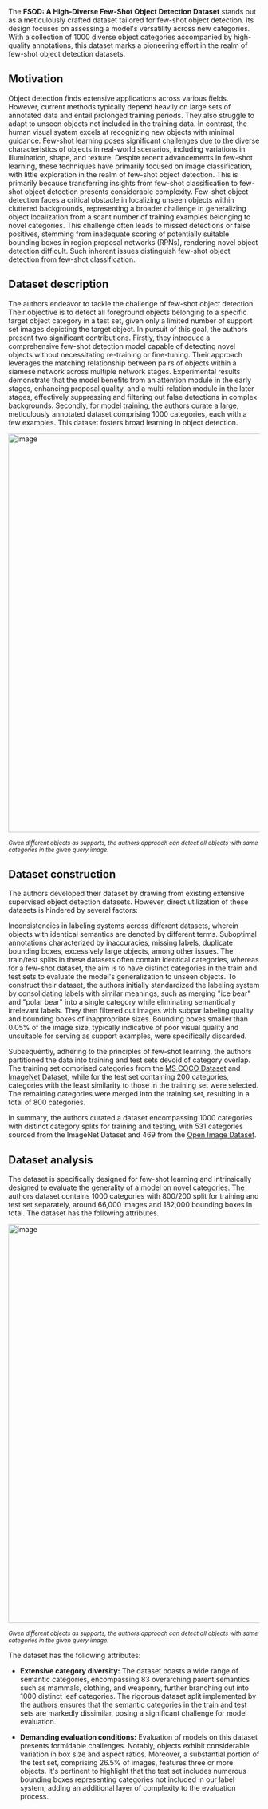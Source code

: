 The **FSOD: A High-Diverse Few-Shot Object Detection Dataset** stands out as a meticulously crafted dataset tailored for few-shot object detection. Its design focuses on assessing a model's versatility across new categories. With a collection of 1000 diverse object categories accompanied by high-quality annotations, this dataset marks a pioneering effort in the realm of few-shot object detection datasets.


## Motivation

Object detection finds extensive applications across various fields. However, current methods typically depend heavily on large sets of annotated data and entail prolonged training periods. They also struggle to adapt to unseen objects not included in the training data. In contrast, the human visual system excels at recognizing new objects with minimal guidance. Few-shot learning poses significant challenges due to the diverse characteristics of objects in real-world scenarios, including variations in illumination, shape, and texture. Despite recent advancements in few-shot learning, these techniques have primarily focused on image classification, with little exploration in the realm of few-shot object detection. This is primarily because transferring insights from few-shot classification to few-shot object detection presents considerable complexity. Few-shot object detection faces a critical obstacle in localizing unseen objects within cluttered backgrounds, representing a broader challenge in generalizing object localization from a scant number of training examples belonging to novel categories. This challenge often leads to missed detections or false positives, stemming from inadequate scoring of potentially suitable bounding boxes in region proposal networks (RPNs), rendering novel object detection difficult. Such inherent issues distinguish few-shot object detection from few-shot classification.

## Dataset description

The authors endeavor to tackle the challenge of few-shot object detection. Their objective is to detect all foreground objects belonging to a specific target object category in a test set, given only a limited number of support set images depicting the target object. In pursuit of this goal, the authors present two significant contributions. Firstly, they introduce a comprehensive few-shot detection model capable of detecting novel objects without necessitating re-training or fine-tuning. Their approach leverages the matching relationship between pairs of objects within a siamese network across multiple network stages. Experimental results demonstrate that the model benefits from an attention module in the early stages, enhancing proposal quality, and a multi-relation module in the later stages, effectively suppressing and filtering out false detections in complex backgrounds. Secondly, for model training, the authors curate a large, meticulously annotated dataset comprising 1000 categories, each with a few examples. This dataset fosters broad learning in object detection.

<img src="https://github.com/dataset-ninja/fsod/assets/120389559/d93290f1-90a0-4258-89f4-d5a7056b8e55" alt="image" width="800">

<span style="font-size: smaller; font-style: italic;">Given different objects as supports, the authors approach can detect all objects with same categories in the given query image.</span>

## Dataset construction

The authors developed their dataset by drawing from existing extensive supervised object detection datasets. However, direct utilization of these datasets is hindered by several factors:

Inconsistencies in labeling systems across different datasets, wherein objects with identical semantics are denoted by different terms.
Suboptimal annotations characterized by inaccuracies, missing labels, duplicate bounding boxes, excessively large objects, among other issues.
The train/test splits in these datasets often contain identical categories, whereas for a few-shot dataset, the aim is to have distinct categories in the train and test sets to evaluate the model's generalization to unseen objects.
To construct their dataset, the authors initially standardized the labeling system by consolidating labels with similar meanings, such as merging "ice bear" and "polar bear" into a single category while eliminating semantically irrelevant labels. They then filtered out images with subpar labeling quality and bounding boxes of inappropriate sizes. Bounding boxes smaller than 0.05% of the image size, typically indicative of poor visual quality and unsuitable for serving as support examples, were specifically discarded.

Subsequently, adhering to the principles of few-shot learning, the authors partitioned the data into training and test sets devoid of category overlap. The training set comprised categories from the [MS COCO Dataset](https://cocodataset.org/#home) and [ImageNet Dataset](https://www.image-net.org/), while for the test set containing 200 categories, categories with the least similarity to those in the training set were selected. The remaining categories were merged into the training set, resulting in a total of 800 categories.

In summary, the authors curated a dataset encompassing 1000 categories with distinct category splits for training and testing, with 531 categories sourced from the ImageNet Dataset and 469 from the [Open Image Dataset](https://docs.ultralytics.com/datasets/detect/open-images-v7/).

## Dataset analysis

The dataset is specifically designed for few-shot learning and intrinsically designed to evaluate the generality of a model on novel categories. The authors dataset contains 1000 categories with 800/200 split for training and test set separately, around 66,000 images and 182,000 bounding boxes in total. The dataset has the following attributes.

<img src="https://github.com/dataset-ninja/fsod/assets/120389559/bbfe6dc0-69d1-4ec1-a9e5-548571fd2b1f" alt="image" width="800">

<span style="font-size: smaller; font-style: italic;">Given different objects as supports, the authors approach can detect all objects with same categories in the given query image.</span>

The dataset has the following attributes:

* **Extensive category diversity:** The dataset boasts a wide range of semantic categories, encompassing 83 overarching parent semantics such as mammals, clothing, and weaponry, further branching out into 1000 distinct leaf categories. The rigorous dataset split implemented by the authors ensures that the semantic categories in the train and test sets are markedly dissimilar, posing a significant challenge for model evaluation.

* **Demanding evaluation conditions:** Evaluation of models on this dataset presents formidable challenges. Notably, objects exhibit considerable variation in box size and aspect ratios. Moreover, a substantial portion of the test set, comprising 26.5% of images, features three or more objects. It's pertinent to highlight that the test set includes numerous bounding boxes representing categories not included in our label system, adding an additional layer of complexity to the evaluation process.
